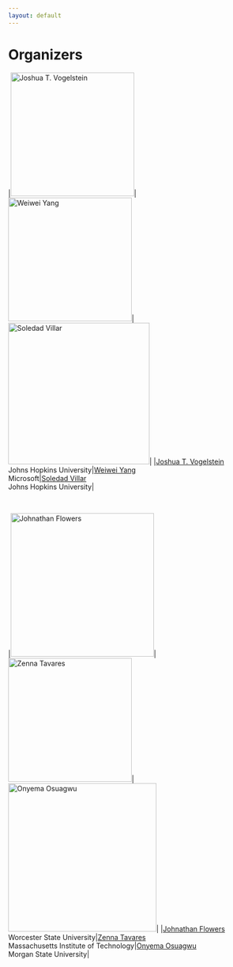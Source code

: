 ```yaml
---
layout: default
---
```


# Organizers

|<img src="https://www.bme.jhu.edu/wp-content/uploads/2019/10/Josh-Vogelstein.jpg" alt="Joshua T. Vogelstein" width="250"/>|<img src="https://www.microsoft.com/en-us/research/uploads/prod/2021/03/img.jpg" alt="Weiwei Yang" width="250"/>|<img src="https://www.ams.jhu.edu/villar/wp-content/uploads/2020/09/cropped-soledad-2.jpg" alt="Soledad Villar" width="286"/>|
|[Joshua T. Vogelstein](http://jovo.me/)<br />Johns Hopkins University|[Weiwei Yang](https://www.microsoft.com/en-us/research/people/weiwya/)<br />Microsoft|[Soledad Villar](https://www.ams.jhu.edu/villar/)<br />Johns Hopkins University|

<br />

|<img src="https://cdn.theconversation.com/avatars/1080537/width238/image-20200518-83393-12045a1.jpg" alt="Johnathan Flowers" width="290"/>|<img src="https://cdml.mit.edu/student_pictures/Zenna_Tavares.png" alt="Zenna Tavares" width="250"/>|<img src="https://static.wixstatic.com/media/4c5bf7_4b3fbd220ad44fcaa1499f90956e82a5~mv2.jpg/v1/crop/x_0,y_8,w_140,h_140/fill/w_196,h_196,al_c,lg_1,q_80/osuagwu1-2.webp" alt="Onyema Osuagwu" width="300"/>|
|[Johnathan Flowers](#)<br />Worcester State University|[Zenna Tavares](http://www.zenna.org/)<br />Massachusetts Institute of Technology|[Onyema Osuagwu](https://www.iotcream.com/staff-member/dr-osyema-osuagwu/)<br />Morgan State University|


